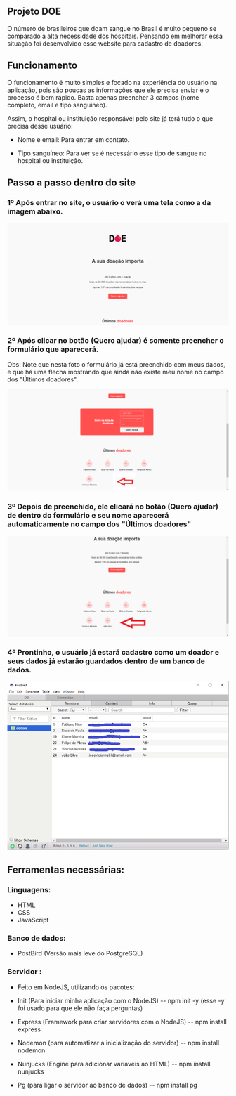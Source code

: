 ## Projeto DOE

O número de brasileiros que doam sangue no Brasil é muito pequeno se comparado a alta necessidade dos hospitais.
Pensando em melhorar essa situação foi desenvolvido esse website para cadastro de doadores. 

## Funcionamento

O funcionamento é muito simples e focado na experiência do usuário na aplicação, pois são poucas as informações que ele precisa enviar e o processo é bem rápido. Basta apenas preencher 3 campos (nome completo, email e tipo sanguíneo).

Assim, o hospital ou instituição responsável pelo site já terá tudo o que precisa desse usuário:

- Nome e email: Para entrar em contato.

- Tipo sanguíneo: Para ver se é necessário esse tipo de sangue no hospital ou instituição.

## Passo a passo dentro do site
### 1º Após entrar no site, o usuário o verá uma tela como a da imagem abaixo.

![image](https://github.com/JVictor07/Project-DOE/blob/master/FtSiteDOE1.png)

### 2º Após clicar no botão (Quero ajudar) é somente preencher o formulário que aparecerá.

Obs: Note que nesta foto o formulário já está preenchido com meus dados, e que há uma flecha mostrando que ainda não existe meu nome no campo dos "Últimos doadores".

![image](https://github.com/JVictor07/Project-DOE/blob/master/FtSiteDOE2.png)

### 3º Depois de preenchido, ele clicará no botão (Quero ajudar) de dentro do formulário e seu nome aparecerá automaticamente no campo dos "Últimos doadores" 

![image](https://github.com/JVictor07/Project-DOE/blob/master/FtSiteDOE3.png)

### 4º Prontinho, o usuário já estará cadastro como um doador e seus dados já estarão guardados dentro de um banco de dados. 
![image](https://github.com/JVictor07/Project-DOE/blob/master/ftbancoDOE.png)

## Ferramentas necessárias:

### Linguagens:
- HTML
- CSS
- JavaScript

### Banco de dados:
- PostBird (Versão mais leve do PostgreSQL)

### Servidor :
- Feito em NodeJS, utilizando os pacotes:


- Init (Para iniciar minha aplicação com o NodeJS) -- npm init -y (esse -y foi usado para que ele não faça perguntas)
- Express (Framework para criar servidores com o NodeJS) -- npm install express
- Nodemon (para automatizar a inicialização do servidor) -- npm install nodemon
- Nunjucks (Engine para adicionar variaveis ao HTML) -- npm install nunjucks
- Pg (para ligar o servidor ao banco de dados) --  npm install pg

